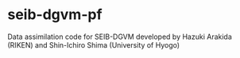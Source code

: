 # seib-dgvm-pf
Data assimilation code for SEIB-DGVM
developed by Hazuki Arakida (RIKEN) and Shin-Ichiro Shima (University of Hyogo)

